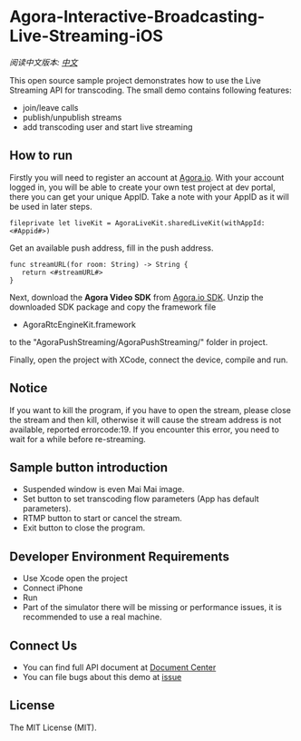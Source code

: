 # **Agora-Interactive-Broadcasting-Live-Streaming-iOS**

*阅读中文版本: [中文](README.zh.md)*


This open source sample project demonstrates how to use the Live Streaming API for transcoding.
The small demo contains following features:

- join/leave calls
- publish/unpublish streams
- add transcoding user and start live streaming


## How to run
Firstly you will need to register an account at [Agora.io](https://dashboard.agora.io/signin/). With your account logged in, you will be able to create your own test project at dev portal, there you can get your unique AppID. Take a note with your AppID as it will be used in later steps.

```
fileprivate let liveKit = AgoraLiveKit.sharedLiveKit(withAppId: <#Appid#>)

```


Get an available push address, fill in the push address.
```
func streamURL(for room: String) -> String {
   return <#streamURL#>
}
```
Next, download the **Agora Video SDK** from [Agora.io SDK](https://www.agora.io/en/blog/download/). Unzip the downloaded SDK package and copy the framework file

- AgoraRtcEngineKit.framework

to the "AgoraPushStreaming/AgoraPushStreaming/" folder in project.

Finally, open the project with XCode, connect the device, compile and run.

## Notice
If you want to kill the program, if you have to open the stream, please close the stream and then kill, otherwise it will cause the stream address is not available, reported errorcode:19.
If you encounter this error, you need to wait for a while before re-streaming.

## Sample button introduction
- Suspended window is even Mai Mai image.
- Set button to set transcoding flow parameters (App has default parameters).
- RTMP button to start or cancel the stream.
- Exit button to close the program.

## Developer Environment Requirements
- Use Xcode open the project
- Connect iPhone
- Run
- Part of the simulator there will be missing or performance issues, it is recommended to use a real machine.

## Connect Us

- You can find full API document at [Document Center](https://docs.agora.io/en/)
- You can file bugs about this demo at [issue](https://github.com/AgoraIO/Agora-iOS-Voice-Tutorial-Swift-1to1/issues)

## License

The MIT License (MIT).


